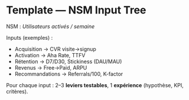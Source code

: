 # Template — NSM Input Tree
NSM : _Utilisateurs activés / semaine_

Inputs (exemples) :
- Acquisition → CVR visite→signup
- Activation → Aha Rate, TTFV
- Rétention → D7/D30, Stickiness (DAU/MAU)
- Revenus → Free→Paid, ARPU
- Recommandations → Referrals/100, K-factor

Pour chaque input : 2–3 **leviers testables**, 1 **expérience** (hypothèse, KPI, critères).
